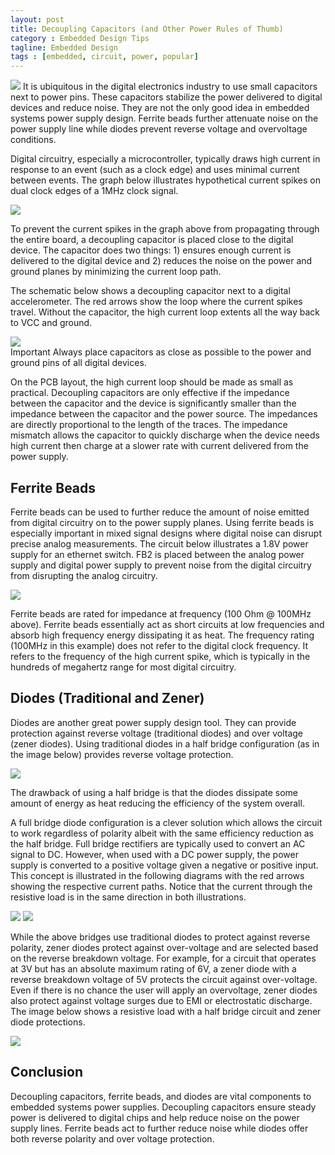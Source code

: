 ```yaml
---
layout: post
title: Decoupling Capacitors (and Other Power Rules of Thumb)
category : Embedded Design Tips
tagline: Embedded Design
tags : [embedded, circuit, power, popular]
---
```

<img class="post_image" src="{{ BASE_PATH }}/images/decouple-caps.svg" />
It is ubiquitous in the digital electronics industry to use small capacitors 
next to power pins.  These capacitors stabilize the power delivered to 
digital devices and reduce noise.  They are not the only good idea in 
embedded systems power supply design.  Ferrite beads further attenuate 
noise on the power supply line while diodes prevent reverse voltage and 
overvoltage conditions.

Digital circuitry, especially a microcontroller, typically draws high current in response to an event (such as a clock edge) and uses minimal current between events.  The graph below illustrates hypothetical current spikes on dual clock edges of a 1MHz clock signal.

<img class="post_image" src="{{ BASE_PATH }}/images/current-clock.svg" />

To prevent the current spikes in the graph above from propagating through the entire board, a decoupling capacitor is placed close to the digital device.  The capacitor does two things:  1) ensures enough current is delivered to the digital device and 2) reduces the noise on the power and ground planes by minimizing the current loop path. 

The schematic below shows a decoupling capacitor next to a digital accelerometer.  The red arrows show the loop where the current spikes travel.  Without the capacitor, the high current loop extents all the way back to VCC and ground.

<img class="post_image" src="{{ BASE_PATH }}/images/bma150-decouple.svg" />

<div class="alert alert-info"><span class="label label-danger">Important</span> Always 
place capacitors as close as possible to the power and ground pins of all digital 
devices.</div>

On the PCB layout, the high current loop should be made as small as practical.  Decoupling capacitors are only effective if the impedance between the capacitor and the device is significantly smaller than the impedance between the capacitor and the power source.  The impedances are directly proportional to the length of the traces.  The impedance mismatch allows the capacitor to quickly discharge when the device needs high current then charge at a slower rate with current delivered from the power supply.

## Ferrite Beads

Ferrite beads can be used to further reduce the amount of noise emitted from digital circuitry on to the power supply planes.  Using ferrite beads is especially important in mixed signal designs where digital noise can disrupt precise analog measurements.  The circuit below illustrates a 1.8V power supply for an ethernet switch.  FB2 is placed between the analog power supply and digital power supply to prevent noise from the digital circuitry from disrupting the analog circuitry.  

<img class="post_image" src="{{ BASE_PATH }}/images/analog-decouple.svg" />

Ferrite beads are rated for impedance at frequency (100 Ohm @ 100MHz above).  Ferrite beads essentially act as short circuits at low frequencies and absorb high frequency energy dissipating it as heat.  The frequency rating (100MHz in this example) does not refer to the digital clock frequency.  It refers to the frequency of the high current spike, which is typically in the hundreds of megahertz range for most digital circuitry.

## Diodes (Traditional and Zener)

Diodes are another great power supply design tool.  They can provide protection against reverse voltage (traditional diodes) and over voltage (zener diodes).  Using traditional diodes in a half bridge configuration (as in the image below) provides reverse voltage protection.

<img class="post_image" src="{{ BASE_PATH }}/images/half-bridge.svg" />

The drawback of using a half bridge is that the diodes dissipate some amount of energy as heat reducing the efficiency of the system overall.  

A full bridge diode configuration is a clever solution which allows the circuit to work regardless of polarity albeit with the same efficiency reduction as the half bridge.  Full bridge rectifiers are typically used to convert an AC signal to DC.  However, when used with a DC power supply, the power supply is converted to a positive voltage given a negative or positive input.  This concept is illustrated in the following diagrams with the red arrows showing the respective current paths.  Notice that the current through the resistive load is in the same direction in both illustrations.

<img class="post_image" src="{{ BASE_PATH }}/images/full-bridge-a.svg" />

<img class="post_image" src="{{ BASE_PATH }}/images/full-bridge-b.svg" />


While the above bridges use traditional diodes to protect against reverse polarity, zener diodes protect against over-voltage and are selected based on the reverse breakdown voltage.  For example, for a circuit that operates at 3V but has an absolute maximum rating of 6V, a zener diode with a reverse breakdown voltage of 5V protects the circuit against over-voltage.  Even if there is no chance the user will apply an overvoltage, zener diodes also protect against voltage surges due to EMI or electrostatic discharge.  The image below shows a resistive load with a half bridge circuit and zener diode protections.

<img class="post_image" src="{{ BASE_PATH }}/images/zener-protection.svg" />

## Conclusion

Decoupling capacitors, ferrite beads, and diodes are vital components to embedded systems power supplies.  Decoupling capacitors ensure steady power is delivered to digital chips and help reduce noise on the power supply lines.  Ferrite beads act to further reduce noise while diodes offer both reverse polarity and over voltage protection.



